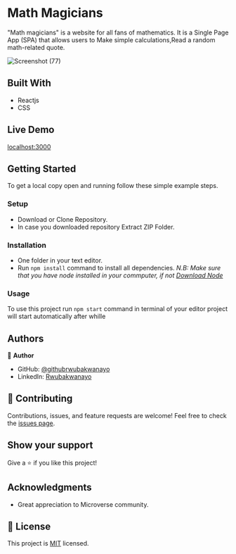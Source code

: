 # Math Magicians

"Math magicians" is a website for all fans of mathematics. It is a Single Page App (SPA) that allows users to Make simple calculations,Read a random math-related quote.

![Screenshot (77)](https://user-images.githubusercontent.com/68381641/169782206-12158f2d-a416-4c59-91dd-18cfc689c96b.png)


## Built With
- Reactjs
- CSS

## Live Demo
[localhost:3000](https://localhost:3000)

## Getting Started
To get a local copy open and running follow these simple example steps.
### Setup
- Download or Clone Repository.
- In case you downloaded repository Extract ZIP Folder.
### Installation
- One folder in your text editor.
- Run `npm install` command to install all dependencies.
*N.B: Make sure that you have node installed in your commputer, if not [Download Node](https://nodejs.org/en/)*
### Usage
To use this project run `npm start` command in terminal of your editor project will start automatically after whille
## Authors
:bust_in_silhouette: **Author**
- GitHub: [@githubrwubakwanayo](https://github.com/RWUBAKWANAYO)
- LinkedIn: [Rwubakwanayo](https://www.linkedin.com/in/rwubakwanayo-olivier)
## :handshake: Contributing
Contributions, issues, and feature requests are welcome!
Feel free to check the [issues page](../../issues/).
## Show your support
Give a :star:️ if you like this project!
## Acknowledgments
-   Great appreciation to Microverse community.
## :memo: License
This project is [MIT](./MIT.md) licensed.
